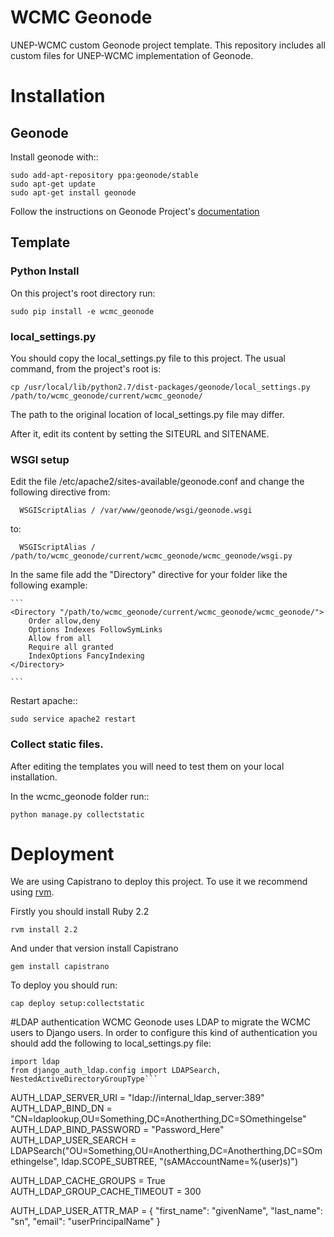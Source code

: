 # WCMC Geonode

UNEP-WCMC custom Geonode project template. This repository includes all custom files for UNEP-WCMC implementation of Geonode.

# Installation

## Geonode
Install geonode with::

  ```
  sudo add-apt-repository ppa:geonode/stable
  sudo apt-get update
  sudo apt-get install geonode
  ```

Follow the instructions on Geonode Project's [documentation](https://geonode.readthedocs.org/en/master/tutorials/install_and_admin/index.html)

## Template

### Python Install

On this project's root directory run:

  ```
  sudo pip install -e wcmc_geonode
  ```

### local_settings.py

You  should copy the local_settings.py file to this project. The usual command, from the project's root is:
  ```
  cp /usr/local/lib/python2.7/dist-packages/geonode/local_settings.py /path/to/wcmc_geonode/current/wcmc_geonode/
  ```

The path to the original location of local_settings.py file may differ.

After it, edit its content by setting the SITEURL and SITENAME.


### WSGI setup

Edit the file /etc/apache2/sites-available/geonode.conf and change the following directive from:

  ```
    WSGIScriptAlias / /var/www/geonode/wsgi/geonode.wsgi
  ```

to:

  ```
    WSGIScriptAlias / /path/to/wcmc_geonode/current/wcmc_geonode/wcmc_geonode/wsgi.py
  ```

In the same file add the "Directory" directive for your folder like the following example:

    ```
    <Directory "/path/to/wcmc_geonode/current/wcmc_geonode/wcmc_geonode/">
        Order allow,deny
        Options Indexes FollowSymLinks
        Allow from all
        Require all granted
        IndexOptions FancyIndexing
    </Directory>

    ```

Restart apache::
  ```
  sudo service apache2 restart
  ```

### Collect static files.

After editing the templates you will need to test them on your local installation.

In the wcmc_geonode folder run::
  
  ```
  python manage.py collectstatic
  ```

# Deployment
We are using Capistrano to deploy this project. To use it we recommend using [rvm](https://rvm.io/).

Firstly you should install Ruby 2.2

  ```
  rvm install 2.2
  ```

And under that version install Capistrano

```
gem install capistrano
```

To deploy you should run:

```
cap deploy setup:collectstatic
```

#LDAP authentication
WCMC Geonode uses LDAP to migrate the WCMC users to Django users. In order to configure this kind of authentication you should add the following to local_settings.py file:

```
import ldap
from django_auth_ldap.config import LDAPSearch, NestedActiveDirectoryGroupType```

```
AUTH_LDAP_SERVER_URI = "ldap://internal_ldap_server:389"
AUTH_LDAP_BIND_DN = "CN=ldaplookup,OU=Something,DC=Anotherthing,DC=SOmethingelse"
AUTH_LDAP_BIND_PASSWORD = "Password_Here"
AUTH_LDAP_USER_SEARCH = LDAPSearch("OU=Something,OU=Anotherthing,DC=Anotherthing,DC=SOmethingelse",
    ldap.SCOPE_SUBTREE, "(sAMAccountName=%(user)s)")

AUTH_LDAP_CACHE_GROUPS = True
AUTH_LDAP_GROUP_CACHE_TIMEOUT = 300

AUTH_LDAP_USER_ATTR_MAP = {
    "first_name": "givenName",
    "last_name": "sn",
    "email": "userPrincipalName"
}
```
